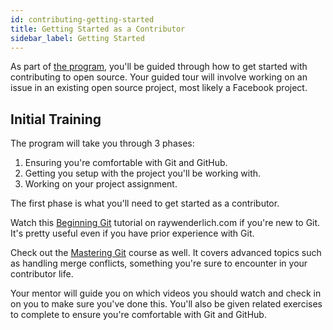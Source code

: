```yaml
---
id: contributing-getting-started
title: Getting Started as a Contributor
sidebar_label: Getting Started
---
```


As part of [the program](ProgramOverview.md), you'll be guided through how to get started with contributing to open source. Your guided tour will involve working on an issue in an existing open source project, most likely a Facebook project.

## Initial Training

The program will take you through 3 phases:

1. Ensuring you're comfortable with Git and GitHub.
1. Getting you setup with the project you'll be working with.
1. Working on your project assignment.

The first phase is what you'll need to get started as a contributor.

Watch this [Beginning Git](https://videos.raywenderlich.com/courses/86-beginning-git/lessons/1) tutorial on raywenderlich.com if you're new to Git. It's pretty useful even if you have prior experience with Git.

Check out the [Mastering Git](https://videos.raywenderlich.com/courses/87-mastering-git/lessons/1) course as well. It covers advanced topics such as handling merge conflicts, something you're sure to encounter in your contributor life.

Your mentor will guide you on which videos you should watch and check in on you to make sure you've done this. You'll also be given related exercises to complete to ensure you're comfortable with Git and GitHub.
